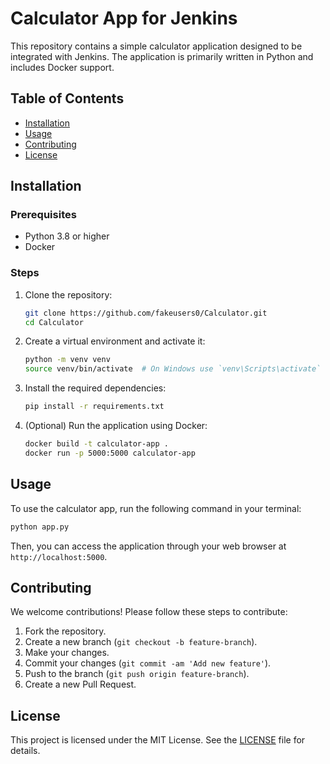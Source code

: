 # Calculator App for Jenkins

This repository contains a simple calculator application designed to be integrated with Jenkins. The application is primarily written in Python and includes Docker support.

## Table of Contents

- [Installation](#installation)
- [Usage](#usage)
- [Contributing](#contributing)
- [License](#license)

## Installation

### Prerequisites

- Python 3.8 or higher
- Docker

### Steps

1. Clone the repository:
   ```sh
   git clone https://github.com/fakeusers0/Calculator.git
   cd Calculator
   ```

2. Create a virtual environment and activate it:
   ```sh
   python -m venv venv
   source venv/bin/activate  # On Windows use `venv\Scripts\activate`
   ```

3. Install the required dependencies:
   ```sh
   pip install -r requirements.txt
   ```

4. (Optional) Run the application using Docker:
   ```sh
   docker build -t calculator-app .
   docker run -p 5000:5000 calculator-app
   ```

## Usage

To use the calculator app, run the following command in your terminal:
```sh
python app.py
```

Then, you can access the application through your web browser at `http://localhost:5000`.

## Contributing

We welcome contributions! Please follow these steps to contribute:

1. Fork the repository.
2. Create a new branch (`git checkout -b feature-branch`).
3. Make your changes.
4. Commit your changes (`git commit -am 'Add new feature'`).
5. Push to the branch (`git push origin feature-branch`).
6. Create a new Pull Request.

## License

This project is licensed under the MIT License. See the [LICENSE](LICENSE) file for details.
